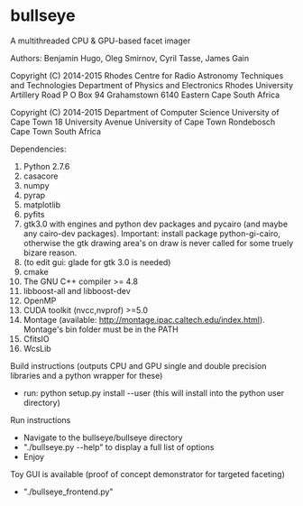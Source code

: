bullseye
========

A multithreaded CPU & GPU-based facet imager

Authors: Benjamin Hugo, Oleg Smirnov, Cyril Tasse, James Gain

Copyright (C) 2014-2015 Rhodes Centre for Radio Astronomy Techniques and Technologies
Department of Physics and Electronics
Rhodes University
Artillery Road P O Box 94
Grahamstown
6140
Eastern Cape South Africa

Copyright (C) 2014-2015 Department of Computer Science
University of Cape Town
18 University Avenue
University of Cape Town
Rondebosch
Cape Town
South Africa

Dependencies:
  1. Python 2.7.6
  2. casacore
  3. numpy
  4. pyrap
  5. matplotlib
  6. pyfits
  7. gtk3.0 with engines and python dev packages and pycairo (and maybe any cairo-dev packages). Important: install package python-gi-cairo, otherwise the gtk drawing area's on draw is never called for some truely bizare reason.
  8. (to edit gui: glade for gtk 3.0 is needed)
  9. cmake
  10. The GNU C++ compiler >= 4.8
  11. libboost-all and libboost-dev
  12. OpenMP
  13. CUDA toolkit (nvcc,nvprof) >=5.0
  14. Montage (available: http://montage.ipac.caltech.edu/index.html). Montage's bin folder must be in the PATH
  15. CfitsIO
  16. WcsLib

Build instructions (outputs CPU and GPU single and double precision libraries and a python wrapper for these)
- run: python setup.py install --user (this will install into the python user directory)

Run instructions
- Navigate to the bullseye/bullseye directory
- "./bullseye.py --help" to display a full list of options
- Enjoy

Toy GUI is available (proof of concept demonstrator for targeted faceting)
- "./bullseye_frontend.py"
